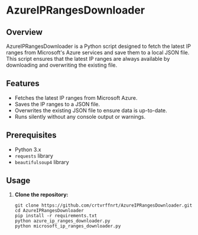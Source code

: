 # AzureIPRangesDownloader

## Overview
AzureIPRangesDownloader is a Python script designed to fetch the latest IP ranges from Microsoft's Azure services and save them to a local JSON file. This script ensures that the latest IP ranges are always available by downloading and overwriting the existing file.

## Features
- Fetches the latest IP ranges from Microsoft Azure.
- Saves the IP ranges to a JSON file.
- Overwrites the existing JSON file to ensure data is up-to-date.
- Runs silently without any console output or warnings.

## Prerequisites
- Python 3.x
- `requests` library
- `beautifulsoup4` library

## Usage
1. **Clone the repository:**
   ```
   git clone https://github.com/crtvrffnrt/AzureIPRangesDownloader.git
   cd AzureIPRangesDownloader
   pip install -r requirements.txt
   python azure_ip_ranges_downloader.py
   python microsoft_ip_ranges_downloader.py

   ``` 
